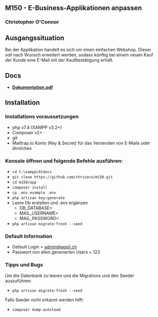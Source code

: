 ## M150 - E-Business-Applikationen anpassen
### Christopher O'Connor

## Ausgangssituation
Bei der Applikation handelt es sich um einen einfachen Webshop. Dieser soll nach Wunsch erweitert werden, sodass künftig bei einem neuen Kauf der Kunde eine E-Mail mit der Kaufbestätigung erhält.

## Docs
- [**Dokumentation.pdf**](M150_OConnor_Dokumentation_2022_04_28.pdf)

## Installation

### Installations voraussetzungen

- php v7.4 (XAMPP v3.2+)
- Composer v2+
- git
- Mailtrap.io Konto (Key & Secret) für das Versenden von E-Mails oder ähnliches

### Konsole öffnen und folgende Befehle ausführen:

- `cd C:\xampp\htdocs`
- `git clone https://github.com/chrisoco/m150.git`
- `cd m150/app`
- `composer install`
- `cp .env.example .env`
- `php artisan key:generate`
- Leere Db erstellen und .env ergänzen
  - DB_DATABASE=
  - MAIL_USERNAME=
  - MAIL_PASSWORD=
- `php artisan migrate:fresh --seed`

### Default Information
- Default Login = admin@appli.ch
- Passwort von allen generierten Users = 123

### Tipps und Bugs

Um die Datenbank zu leeren und die Migrations und den Seeder auszuführen:
- `php artisan migrate:fresh --seed`

Falls Seeder nicht erkannt werden hilft:
- `composer dump-autoload`
